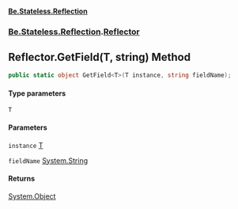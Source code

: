 #### [Be.Stateless.Reflection](README.md 'README')
### [Be.Stateless.Reflection](Be.Stateless.Reflection.md 'Be.Stateless.Reflection').[Reflector](Reflector.md 'Be.Stateless.Reflection.Reflector')

## Reflector.GetField<T>(T, string) Method

```csharp
public static object GetField<T>(T instance, string fieldName);
```
#### Type parameters

<a name='Be.Stateless.Reflection.Reflector.GetField_T_(T,string).T'></a>

`T`
#### Parameters

<a name='Be.Stateless.Reflection.Reflector.GetField_T_(T,string).instance'></a>

`instance` [T](Reflector.GetField_T_(T,string).md#Be.Stateless.Reflection.Reflector.GetField_T_(T,string).T 'Be.Stateless.Reflection.Reflector.GetField<T>(T, string).T')

<a name='Be.Stateless.Reflection.Reflector.GetField_T_(T,string).fieldName'></a>

`fieldName` [System.String](https://docs.microsoft.com/en-us/dotnet/api/System.String 'System.String')

#### Returns
[System.Object](https://docs.microsoft.com/en-us/dotnet/api/System.Object 'System.Object')